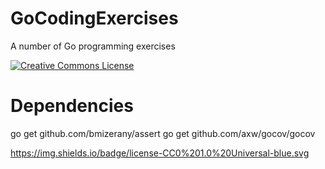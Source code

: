 # GoCodingExercises
A number of Go programming exercises

[![Creative Commons License](https://img.shields.io/badge/license-CC0%201.0%20Universal-blue.svg)](https://github.com/karlmutch/GoCodingExercises/blob/master/LICENSE)

# Dependencies
go get github.com/bmizerany/assert
go get github.com/axw/gocov/gocov


https://img.shields.io/badge/license-CC0%201.0%20Universal-blue.svg